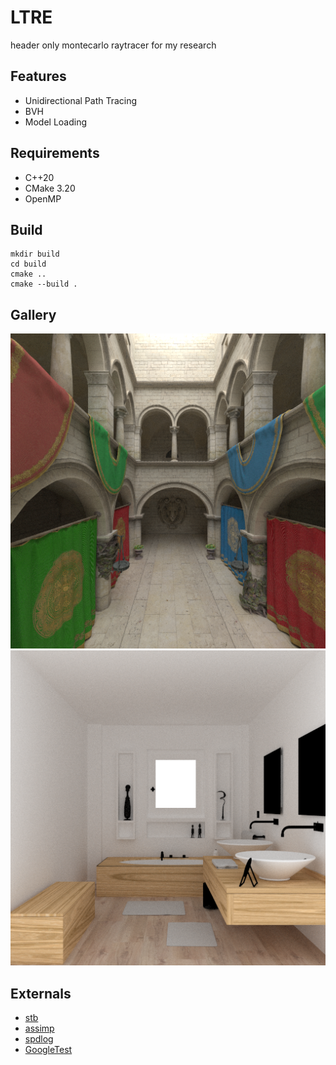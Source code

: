 # LTRE

header only montecarlo raytracer for my research

## Features

* Unidirectional Path Tracing
* BVH
* Model Loading

## Requirements

* C++20
* CMake 3.20
* OpenMP

## Build

```
mkdir build
cd build
cmake ..
cmake --build .
```

## Gallery

![](img/sponza.png)
![](img/salle_de_bain.png)

## Externals

* [stb](https://github.com/nothings/stb)
* [assimp](https://github.com/assimp/assimp)
* [spdlog](https://github.com/gabime/spdlog)
* [GoogleTest](https://github.com/google/googletest)